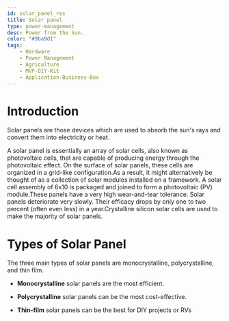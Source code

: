 ```yaml
---
id: solar_panel_res
title: Solar panel
type: power-management
desc: Power from the Sun.
color: "#9ba9d1"
tags:
    - Hardware
    - Power Management
    - Agriculture
    - MVP-DIY-Kit
    - Application-Business-Box
---
```


# Introduction

Solar panels are those devices which are used to absorb the sun's rays and convert them into electricity or heat.

A solar panel is essentially an array of solar cells, also known as photovoltaic cells, that are capable of producing energy through the photovoltaic effect. On the surface of solar panels, these cells are organized in a grid-like configuration.As a result, it might alternatively be thought of as a collection of solar modules installed on a framework. A solar cell assembly of 6x10 is packaged and joined to form a photovoltaic (PV) module.These panels have a very high wear-and-tear tolerance. Solar panels deteriorate very slowly. Their efficacy drops by only one to two percent (often even less) in a year.Crystalline silicon solar cells are used to make the majority of solar panels.


# Types of Solar Panel

The three main types of solar panels are monocrystalline, polycrystalline, and thin film.

- **Monocrystalline** solar panels are the most efficient.

- **Polycrystalline** solar panels can be the most cost-effective.

- **Thin-film** solar panels can be the best for DIY projects or RVs